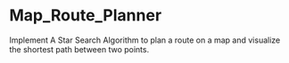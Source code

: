 # Map_Route_Planner
Implement A Star Search Algorithm to plan a route on a map and visualize the shortest path between two points.

